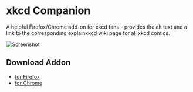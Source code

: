 # xkcd Companion
A helpful Firefox/Chrome add-on for xkcd fans - provides the alt text and a link to
the corresponding explainxkcd wiki page for all xkcd comics.

![Screenshot](https://lh3.googleusercontent.com/vz6VxBha30NWVrM8DvwNPhd6_8HzHpD-1qR7VYxvqN7v3GFwcv_Tsq_AMNmwp173GNdWRFFY=w640-h400-e365)

## Download Addon

- [for Firefox](https://addons.mozilla.org/en-US/firefox/addon/xkcd-companion)
- [for Chrome](https://chrome.google.com/webstore/detail/xkcd-companion/ccpenjikfapfnpehglgfdbkjmojfmjfo?hl=en-US)
